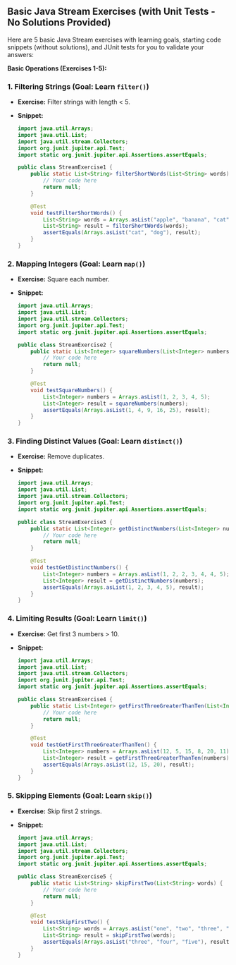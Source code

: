 ## Basic Java Stream Exercises (with Unit Tests - No Solutions Provided)

Here are 5 basic Java Stream exercises with learning goals, starting code snippets (without solutions), and JUnit tests for you to validate your answers:

**Basic Operations (Exercises 1-5):**

### 1. Filtering Strings (Goal: Learn `filter()`)

* **Exercise:** Filter strings with length < 5.
* **Snippet:**

    ```java
    import java.util.Arrays;
    import java.util.List;
    import java.util.stream.Collectors;
    import org.junit.jupiter.api.Test;
    import static org.junit.jupiter.api.Assertions.assertEquals;

    public class StreamExercise1 {
        public static List<String> filterShortWords(List<String> words) {
            // Your code here
            return null;
        }

        @Test
        void testFilterShortWords() {
            List<String> words = Arrays.asList("apple", "banana", "cat", "dog", "elephant");
            List<String> result = filterShortWords(words);
            assertEquals(Arrays.asList("cat", "dog"), result);
        }
    }
    ```

### 2. Mapping Integers (Goal: Learn `map()`)

* **Exercise:** Square each number.
* **Snippet:**

    ```java
    import java.util.Arrays;
    import java.util.List;
    import java.util.stream.Collectors;
    import org.junit.jupiter.api.Test;
    import static org.junit.jupiter.api.Assertions.assertEquals;

    public class StreamExercise2 {
        public static List<Integer> squareNumbers(List<Integer> numbers) {
            // Your code here
            return null;
        }

        @Test
        void testSquareNumbers() {
            List<Integer> numbers = Arrays.asList(1, 2, 3, 4, 5);
            List<Integer> result = squareNumbers(numbers);
            assertEquals(Arrays.asList(1, 4, 9, 16, 25), result);
        }
    }
    ```

### 3. Finding Distinct Values (Goal: Learn `distinct()`)

* **Exercise:** Remove duplicates.
* **Snippet:**

    ```java
    import java.util.Arrays;
    import java.util.List;
    import java.util.stream.Collectors;
    import org.junit.jupiter.api.Test;
    import static org.junit.jupiter.api.Assertions.assertEquals;

    public class StreamExercise3 {
        public static List<Integer> getDistinctNumbers(List<Integer> numbers) {
            // Your code here
            return null;
        }

        @Test
        void testGetDistinctNumbers() {
            List<Integer> numbers = Arrays.asList(1, 2, 2, 3, 4, 4, 5);
            List<Integer> result = getDistinctNumbers(numbers);
            assertEquals(Arrays.asList(1, 2, 3, 4, 5), result);
        }
    }
    ```

### 4. Limiting Results (Goal: Learn `limit()`)

* **Exercise:** Get first 3 numbers > 10.
* **Snippet:**

    ```java
    import java.util.Arrays;
    import java.util.List;
    import java.util.stream.Collectors;
    import org.junit.jupiter.api.Test;
    import static org.junit.jupiter.api.Assertions.assertEquals;

    public class StreamExercise4 {
        public static List<Integer> getFirstThreeGreaterThanTen(List<Integer> numbers) {
            // Your code here
            return null;
        }

        @Test
        void testGetFirstThreeGreaterThanTen() {
            List<Integer> numbers = Arrays.asList(12, 5, 15, 8, 20, 11);
            List<Integer> result = getFirstThreeGreaterThanTen(numbers);
            assertEquals(Arrays.asList(12, 15, 20), result);
        }
    }
    ```

### 5. Skipping Elements (Goal: Learn `skip()`)

* **Exercise:** Skip first 2 strings.
* **Snippet:**

    ```java
    import java.util.Arrays;
    import java.util.List;
    import java.util.stream.Collectors;
    import org.junit.jupiter.api.Test;
    import static org.junit.jupiter.api.Assertions.assertEquals;

    public class StreamExercise5 {
        public static List<String> skipFirstTwo(List<String> words) {
            // Your code here
            return null;
        }

        @Test
        void testSkipFirstTwo() {
            List<String> words = Arrays.asList("one", "two", "three", "four", "five");
            List<String> result = skipFirstTwo(words);
            assertEquals(Arrays.asList("three", "four", "five"), result);
        }
    }
    ```
